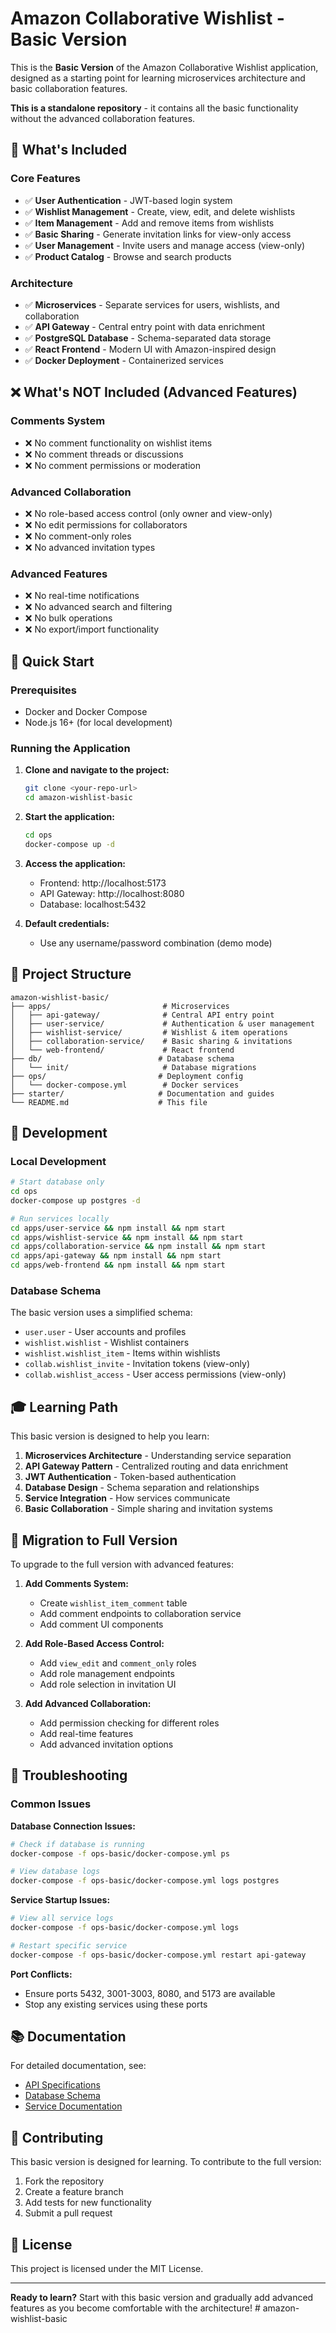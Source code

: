 # Amazon Collaborative Wishlist - Basic Version

This is the **Basic Version** of the Amazon Collaborative Wishlist application, designed as a starting point for learning microservices architecture and basic collaboration features.

**This is a standalone repository** - it contains all the basic functionality without the advanced collaboration features.

## 🎯 What's Included

### Core Features
- ✅ **User Authentication** - JWT-based login system
- ✅ **Wishlist Management** - Create, view, edit, and delete wishlists
- ✅ **Item Management** - Add and remove items from wishlists
- ✅ **Basic Sharing** - Generate invitation links for view-only access
- ✅ **User Management** - Invite users and manage access (view-only)
- ✅ **Product Catalog** - Browse and search products

### Architecture
- ✅ **Microservices** - Separate services for users, wishlists, and collaboration
- ✅ **API Gateway** - Central entry point with data enrichment
- ✅ **PostgreSQL Database** - Schema-separated data storage
- ✅ **React Frontend** - Modern UI with Amazon-inspired design
- ✅ **Docker Deployment** - Containerized services

## ❌ What's NOT Included (Advanced Features)

### Comments System
- ❌ No comment functionality on wishlist items
- ❌ No comment threads or discussions
- ❌ No comment permissions or moderation

### Advanced Collaboration
- ❌ No role-based access control (only owner and view-only)
- ❌ No edit permissions for collaborators
- ❌ No comment-only roles
- ❌ No advanced invitation types

### Advanced Features
- ❌ No real-time notifications
- ❌ No advanced search and filtering
- ❌ No bulk operations
- ❌ No export/import functionality

## 🚀 Quick Start

### Prerequisites
- Docker and Docker Compose
- Node.js 16+ (for local development)

### Running the Application

1. **Clone and navigate to the project:**
   ```bash
   git clone <your-repo-url>
   cd amazon-wishlist-basic
   ```

2. **Start the application:**
   ```bash
   cd ops
   docker-compose up -d
   ```

3. **Access the application:**
   - Frontend: http://localhost:5173
   - API Gateway: http://localhost:8080
   - Database: localhost:5432

4. **Default credentials:**
   - Use any username/password combination (demo mode)

## 📁 Project Structure

```
amazon-wishlist-basic/
├── apps/                         # Microservices
│   ├── api-gateway/              # Central API entry point
│   ├── user-service/             # Authentication & user management
│   ├── wishlist-service/         # Wishlist & item operations
│   ├── collaboration-service/    # Basic sharing & invitations
│   └── web-frontend/             # React frontend
├── db/                          # Database schema
│   └── init/                     # Database migrations
├── ops/                         # Deployment config
│   └── docker-compose.yml        # Docker services
├── starter/                     # Documentation and guides
└── README.md                    # This file
```

## 🔧 Development

### Local Development
```bash
# Start database only
cd ops
docker-compose up postgres -d

# Run services locally
cd apps/user-service && npm install && npm start
cd apps/wishlist-service && npm install && npm start
cd apps/collaboration-service && npm install && npm start
cd apps/api-gateway && npm install && npm start
cd apps/web-frontend && npm install && npm start
```

### Database Schema
The basic version uses a simplified schema:
- `user.user` - User accounts and profiles
- `wishlist.wishlist` - Wishlist containers
- `wishlist.wishlist_item` - Items within wishlists
- `collab.wishlist_invite` - Invitation tokens (view-only)
- `collab.wishlist_access` - User access permissions (view-only)

## 🎓 Learning Path

This basic version is designed to help you learn:

1. **Microservices Architecture** - Understanding service separation
2. **API Gateway Pattern** - Centralized routing and data enrichment
3. **JWT Authentication** - Token-based authentication
4. **Database Design** - Schema separation and relationships
5. **Service Integration** - How services communicate
6. **Basic Collaboration** - Simple sharing and invitation systems

## 🔄 Migration to Full Version

To upgrade to the full version with advanced features:

1. **Add Comments System:**
   - Create `wishlist_item_comment` table
   - Add comment endpoints to collaboration service
   - Add comment UI components

2. **Add Role-Based Access Control:**
   - Add `view_edit` and `comment_only` roles
   - Add role management endpoints
   - Add role selection in invitation UI

3. **Add Advanced Collaboration:**
   - Add permission checking for different roles
   - Add real-time features
   - Add advanced invitation options

## 🐛 Troubleshooting

### Common Issues

**Database Connection Issues:**
```bash
# Check if database is running
docker-compose -f ops-basic/docker-compose.yml ps

# View database logs
docker-compose -f ops-basic/docker-compose.yml logs postgres
```

**Service Startup Issues:**
```bash
# View all service logs
docker-compose -f ops-basic/docker-compose.yml logs

# Restart specific service
docker-compose -f ops-basic/docker-compose.yml restart api-gateway
```

**Port Conflicts:**
- Ensure ports 5432, 3001-3003, 8080, and 5173 are available
- Stop any existing services using these ports

## 📚 Documentation

For detailed documentation, see:
- [API Specifications](docs/starter%20basic/api_specifications_basic.md)
- [Database Schema](docs/starter%20basic/database_erd_basic.md)
- [Service Documentation](docs/starter%20basic/)

## 🤝 Contributing

This basic version is designed for learning. To contribute to the full version:
1. Fork the repository
2. Create a feature branch
3. Add tests for new functionality
4. Submit a pull request

## 📄 License

This project is licensed under the MIT License.

---

**Ready to learn?** Start with this basic version and gradually add advanced features as you become comfortable with the architecture! # amazon-wishlist-basic
